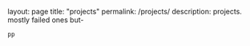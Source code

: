 layout: page
title: "projects"
permalink: /projects/
description: projects. mostly failed ones but-

```
pp
```
